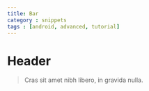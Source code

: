 ```yaml
---
title: Bar
category : snippets
tags : [android, advanced, tutorial]
---
```


# Header

> Cras sit amet nibh libero, in gravida nulla.
